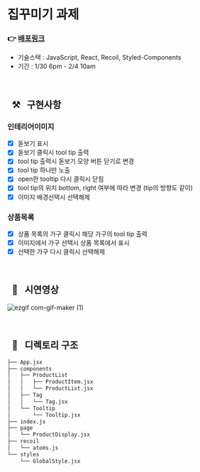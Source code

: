 # 집꾸미기 과제

###  👉 **[배포링크](https://festive-wozniak-623594.netlify.app)**

- 기술스택 : JavaScript, React, Recoil, Styled-Components
- 기간 : 1/30 6pm - 2/4 10am

<br />

## &nbsp;&nbsp;⚒️ &nbsp;&nbsp;구현사항
### 인테리어이미지
- [x]  돋보기 표시
- [x]  돋보기 클릭시 tool tip 출력
- [x]  tool tip 출력시 돋보기 모양 버튼 닫기로 변경
- [x]  tool tip 하나만 노출
- [x]  open한 tooltip 다시 클릭시 닫힘
- [x]  tool tip의 위치 bottom, right 여부에 따라 변경 (tip의 방향도 같이)
- [x]  이미지 배경선택시 선택해제
### 상품목록
- [x]  상품 목록의 가구 클릭시 해당 가구의 tool tip 출력
- [x]  이미지에서 가구 선택시 상품 목록에서 표시
- [x]  선택한 가구 다시 클릭시 선택해제

<br />

## &nbsp;&nbsp;🎥 &nbsp;&nbsp;시연영상
![ezgif com-gif-maker (1)](https://user-images.githubusercontent.com/72786354/152434769-f31ad462-e7d4-48e1-bd1a-6050425aa0dc.gif)

<br />  

##  &nbsp;&nbsp;📌 &nbsp;&nbsp;디렉토리 구조
```bash
├── App.jsx
├── components
│   ├── ProductList
│   │   ├── ProductItem.jsx
│   │   └── ProductList.jsx
│   ├── Tag
│   │   └── Tag.jsx
│   └── Tooltip
│       └── Tooltip.jsx
├── index.js
├── page
│   └── ProductDisplay.jsx
├── recoil
│   └── atoms.js
└── styles
    └── GlobalStyle.jsx
```

